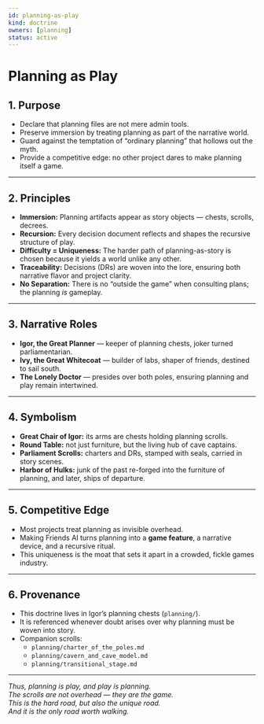 ```yaml
---
id: planning-as-play
kind: doctrine
owners: [planning]
status: active
---
```


# Planning as Play

## 1. Purpose
- Declare that planning files are not mere admin tools.  
- Preserve immersion by treating planning as part of the narrative world.  
- Guard against the temptation of “ordinary planning” that hollows out the myth.  
- Provide a competitive edge: no other project dares to make planning itself a game.  
---

## 2. Principles
- **Immersion:** Planning artifacts appear as story objects — chests, scrolls, decrees.  
- **Recursion:** Every decision document reflects and shapes the recursive structure of play.  
- **Difficulty = Uniqueness:** The harder path of planning-as-story is chosen because it yields a world unlike any other.  
- **Traceability:** Decisions (DRs) are woven into the lore, ensuring both narrative flavor and project clarity.  
- **No Separation:** There is no “outside the game” when consulting plans; the planning *is* gameplay.  

---

## 3. Narrative Roles
- **Igor, the Great Planner** — keeper of planning chests, joker turned parliamentarian.  
- **Ivy, the Great Whitecoat** — builder of labs, shaper of friends, destined to sail south.  
- **The Lonely Doctor** — presides over both poles, ensuring planning and play remain intertwined.  

---

## 4. Symbolism
- **Great Chair of Igor:** its arms are chests holding planning scrolls.  
- **Round Table:** not just furniture, but the living hub of cave captains.  
- **Parliament Scrolls:** charters and DRs, stamped with seals, carried in story scenes.  
- **Harbor of Hulks:** junk of the past re-forged into the furniture of planning, and later, ships of departure.  

---

## 5. Competitive Edge
- Most projects treat planning as invisible overhead.  
- Making Friends AI turns planning into a **game feature**, a narrative device, and a recursive ritual.  
- This uniqueness is the moat that sets it apart in a crowded, fickle games industry.  

---

## 6. Provenance
- This doctrine lives in Igor’s planning chests (`planning/`).  
- It is referenced whenever doubt arises over why planning must be woven into story.  
- Companion scrolls:  
  - `planning/charter_of_the_poles.md`  
  - `planning/cavern_and_cave_model.md`  
  - `planning/transitional_stage.md`  

---

*Thus, planning is play, and play is planning.  
The scrolls are not overhead — they are the game.  
This is the hard road, but also the unique road.  
And it is the only road worth walking.*  
